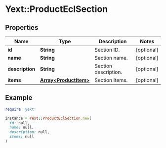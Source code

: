 # Yext::ProductEclSection

## Properties

| Name | Type | Description | Notes |
| ---- | ---- | ----------- | ----- |
| **id** | **String** | Section ID. | [optional] |
| **name** | **String** | Section name. | [optional] |
| **description** | **String** | Section description. | [optional] |
| **items** | [**Array&lt;ProductItem&gt;**](ProductItem.md) | Section Items. | [optional] |

## Example

```ruby
require 'yext'

instance = Yext::ProductEclSection.new(
  id: null,
  name: null,
  description: null,
  items: null
)
```

